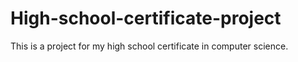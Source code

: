 # High-school-certificate-project
This is a project for my high school certificate in computer science.
